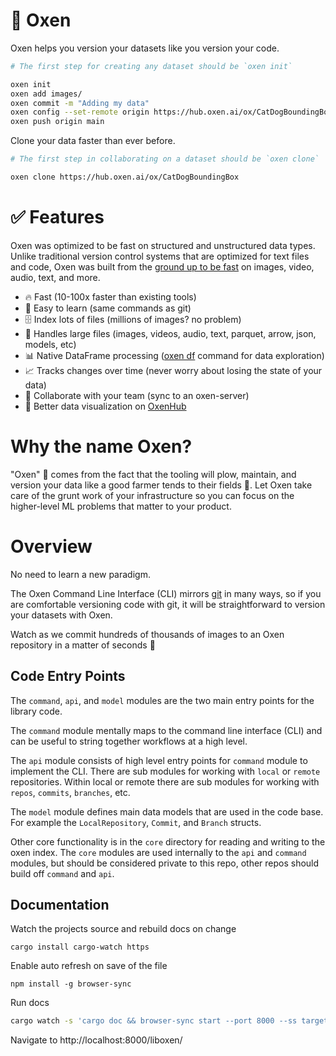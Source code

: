 # 🐂 Oxen

Oxen helps you version your datasets like you version your code.

```bash
# The first step for creating any dataset should be `oxen init`

oxen init
oxen add images/
oxen commit -m "Adding my data"
oxen config --set-remote origin https://hub.oxen.ai/ox/CatDogBoundingBox
oxen push origin main
```

Clone your data faster than ever before.

```bash
# The first step in collaborating on a dataset should be `oxen clone`

oxen clone https://hub.oxen.ai/ox/CatDogBoundingBox
```

# ✅ Features

Oxen was optimized to be fast on structured and unstructured data types. Unlike traditional version control systems that are optimized for text files and code, Oxen was built from the [ground up to be fast](Performance.md) on images, video, audio, text, and more.

* 🔥 Fast (10-100x faster than existing tools)
* 🧠 Easy to learn (same commands as git)
* 🗄️ Index lots of files (millions of images? no problem)
* 🎥 Handles large files (images, videos, audio, text, parquet, arrow, json, models, etc)
* 📊 Native DataFrame processing ([oxen df](DataFrames.md) command for data exploration)
* 📈 Tracks changes over time (never worry about losing the state of your data)
* 🤝 Collaborate with your team (sync to an oxen-server)
* 👀 Better data visualization on [OxenHub](https://oxen.ai)

# Why the name Oxen?

"Oxen" 🐂 comes from the fact that the tooling will plow, maintain, and version your data like a good farmer tends to their fields 🌾. Let Oxen take care of the grunt work of your infrastructure so you can focus on the higher-level ML problems that matter to your product.

# Overview

No need to learn a new paradigm. 

The Oxen Command Line Interface (CLI) mirrors [git](https://git-scm.com/) in many ways, so if you are comfortable versioning code with git, it will be straightforward to version your datasets with Oxen.

Watch as we commit hundreds of thousands of images to an Oxen repository in a matter of seconds 🚀

## Code Entry Points

The `command`, `api`, and `model` modules are the two main entry points for the library code.

The `command` module mentally maps to the command line interface (CLI) and can be useful to string together workflows at a high level.

The `api` module consists of high level entry points for `command` module to implement the CLI. There are sub modules for working with `local` or `remote` repositories. Within local or remote there are sub modules for working with `repos`, `commits`, `branches`, etc.

The `model` module defines main data models that are used in the code base. For example the `LocalRepository`, `Commit`, and `Branch` structs.

Other core functionality is in the `core` directory for reading and writing to the oxen index. The `core` modules are used internally to the `api` and `command` modules, but should be considered private to this repo, other repos should build off `command` and `api`.

## Documentation

Watch the projects source and rebuild docs on change

`cargo install cargo-watch https`

Enable auto refresh on save of the file

`npm install -g browser-sync`

Run docs

```bash
cargo watch -s 'cargo doc && browser-sync start --port 8000 --ss target/doc -s target/doc --directory --no-open'
```

Navigate to http://localhost:8000/liboxen/